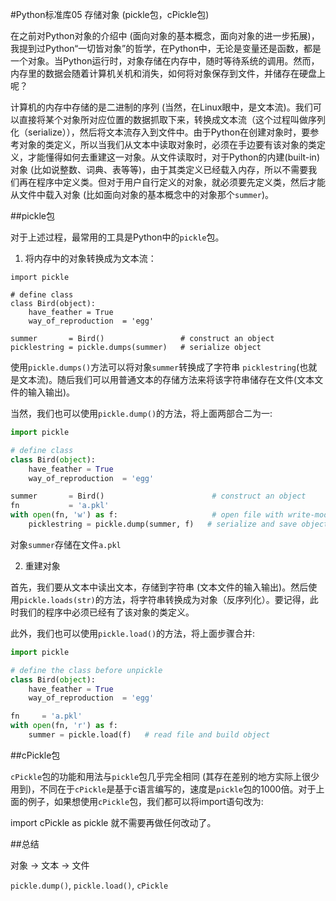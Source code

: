 #Python标准库05 存储对象 (pickle包，cPickle包)



 

在之前对Python对象的介绍中 (面向对象的基本概念，面向对象的进一步拓展)，我提到过Python“一切皆对象”的哲学，在Python中，无论是变量还是函数，都是一个对象。当Python运行时，对象存储在内存中，随时等待系统的调用。然而，内存里的数据会随着计算机关机和消失，如何将对象保存到文件，并储存在硬盘上呢？

计算机的内存中存储的是二进制的序列 (当然，在Linux眼中，是文本流)。我们可以直接将某个对象所对应位置的数据抓取下来，转换成文本流（这个过程叫做序列化（serialize）），然后将文本流存入到文件中。由于Python在创建对象时，要参考对象的类定义，所以当我们从文本中读取对象时，必须在手边要有该对象的类定义，才能懂得如何去重建这一对象。从文件读取时，对于Python的内建(built-in)对象 (比如说整数、词典、表等等)，由于其类定义已经载入内存，所以不需要我们再在程序中定义类。但对于用户自行定义的对象，就必须要先定义类，然后才能从文件中载入对象 (比如面向对象的基本概念中的对象那个`summer`)。

 

##pickle包

对于上述过程，最常用的工具是Python中的`pickle`包。

1) 将内存中的对象转换成为文本流：

```pyhton
import pickle

# define class
class Bird(object):
    have_feather = True
    way_of_reproduction  = 'egg'

summer       = Bird()                 # construct an object
picklestring = pickle.dumps(summer)   # serialize object
```
使用`pickle.dumps()`方法可以将对象`summer`转换成了字符串 `picklestring`(也就是文本流)。随后我们可以用普通文本的存储方法来将该字符串储存在文件(文本文件的输入输出)。

 

当然，我们也可以使用`pickle.dump()`的方法，将上面两部合二为一:

```python
import pickle

# define class
class Bird(object):
    have_feather = True
    way_of_reproduction  = 'egg'

summer       = Bird()                        # construct an object
fn           = 'a.pkl'
with open(fn, 'w') as f:                     # open file with write-mode
    picklestring = pickle.dump(summer, f)   # serialize and save object
```
对象`summer`存储在文件`a.pkl`

 

2) 重建对象

首先，我们要从文本中读出文本，存储到字符串 (文本文件的输入输出)。然后使用`pickle.loads(str)`的方法，将字符串转换成为对象（反序列化）。要记得，此时我们的程序中必须已经有了该对象的类定义。

 

此外，我们也可以使用`pickle.load()`的方法，将上面步骤合并:

```python
import pickle

# define the class before unpickle
class Bird(object):
    have_feather = True
    way_of_reproduction  = 'egg'

fn     = 'a.pkl'
with open(fn, 'r') as f:
    summer = pickle.load(f)   # read file and build object
```
 

 

##cPickle包

`cPickle`包的功能和用法与`pickle`包几乎完全相同 (其存在差别的地方实际上很少用到)，不同在于`cPickle`是基于c语言编写的，速度是`pickle`包的1000倍。对于上面的例子，如果想使用`cPickle`包，我们都可以将import语句改为:

import cPickle as pickle
就不需要再做任何改动了。

 

##总结

对象 -> 文本 -> 文件

`pickle.dump()`, `pickle.load()`, `cPickle`

